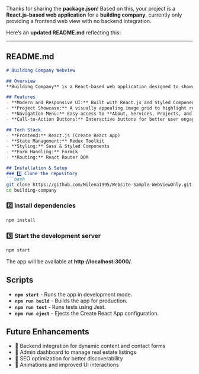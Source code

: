 Thanks for sharing the **package.json**! Based on this, your project is a **React.js-based web application** for a **building company**, currently only providing a frontend web view with no backend integration.

Here’s an **updated README.md** reflecting this:

---

## **README.md**
```md
# Building Company Webview

## Overview
**Building Company** is a React-based web application designed to showcase real estate development projects. It provides a clean and modern UI for users to explore services and projects offered by the company. The application is currently frontend-only, built using React.js with no backend integration.

## Features
- **Modern and Responsive UI:** Built with React.js and Styled Components for a sleek design.
- **Project Showcase:** A visually appealing image grid to highlight real estate developments.
- **Navigation Menu:** Easy access to **About, Services, Projects, and Contact** sections.
- **Call-to-Action Buttons:** Interactive buttons for better user engagement.

## Tech Stack
- **Frontend:** React.js (Create React App)
- **State Management:** Redux Toolkit
- **Styling:** Sass & Styled Components
- **Form Handling:** Formik
- **Routing:** React Router DOM

## Installation & Setup
### 1️⃣ Clone the repository
```bash
git clone https://github.com/Milena1995/Website-Sample-WebViewOnly.git
cd building-company
```

### 2️⃣ Install dependencies
```bash
npm install
```

### 3️⃣ Start the development server
```bash
npm start
```
The app will be available at **http://localhost:3000/**.

## Scripts
- **`npm start`** - Runs the app in development mode.
- **`npm run build`** - Builds the app for production.
- **`npm run test`** - Runs tests using Jest.
- **`npm run eject`** - Ejects the Create React App configuration.

## Future Enhancements
- 🔹 Backend integration for dynamic content and contact forms
- 🔹 Admin dashboard to manage real estate listings
- 🔹 SEO optimization for better discoverability
- 🔹 Animations and improved UI interactions